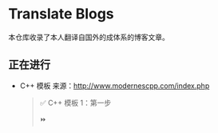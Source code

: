 # Translate Blogs

本仓库收录了本人翻译自国外的成体系的博客文章。

## 正在进行

* C++ 模板
  来源：http://www.modernescpp.com/index.php

  > ✅ C++ 模板 1：第一步
  >
  > ⏩ 

